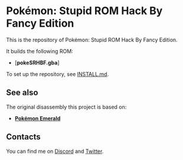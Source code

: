 # Pokémon: Stupid ROM Hack By Fancy Edition

This is the repository of Pokémon: Stupid ROM Hack By Fancy Edition.

It builds the following ROM:

* [**pokeSRHBF.gba**]

To set up the repository, see [INSTALL.md](INSTALL.md).

## See also

The original disassembly this project is based on:
* [**Pokémon Emerald**](https://github.com/pret/pokeemerald)

## Contacts

You can find me on [Discord](https://discordapp.com/users/777006522445201408) and [Twitter](https://twitter.com/fancyaltaccount).
